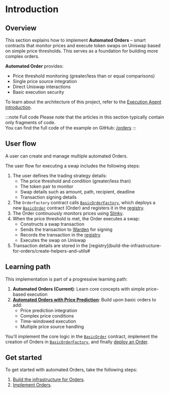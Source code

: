 ﻿---
sidebar_position: 1
---

# Introduction

## Overview

This section explains how to implement **Automated Orders** – smart contracts that monitor prices and execute token swaps on Uniswap based on simple price thresholds. This serves as a foundation for building more complex orders.

**Automated Order** provides:

- Price threshold monitoring (greater/less than or equal comparisons)
- Single price source integration
- Direct Uniswap interactions
- Basic execution security

To learn about the architecture of this project, refer to the [Execution Agent introduction](../introduction).

:::note Full code
Please note that the articles in this section typically contain only fragments of code.  
You can find the full code of the example on GitHub: [/orders](https://github.com/warden-protocol/wardenprotocol/tree/main/solidity)
:::

## User flow

A user can create and manage multiple automated Orders.

The user flow for executing a swap includes the following steps:

1. The user defines the trading strategy details:
    - The price threshold and condition (greater/less than)
    - The token pair to monitor
    - Swap details such as amount, path, recipient, deadline
    - Transaction signing details
2. The `OrderFactory` contract calls [`BasicOrderFactory`](implement-automated-orders/implement-the-creation-of-orders), which deploys a new [`BasicOrder`](implement-automated-orders/implement-orders) contract (Order) and registers it in the [registry](build-the-infrastructure-for-orders/create-helpers-and-utils#3-implement-the-registry).
3. The Order continuously monitors prices using [Slinky](build-the-infrastructure-for-orders/create-mock-precompiles#11-create-a-slinky-precompile).
4. When the price threshold is met, the Order executes a swap:
    - Constructs a swap transaction
    - Sends the transaction to [Warden](build-the-infrastructure-for-orders/create-mock-precompiles#12-create-a-warden-precompile) for signing
    - Records the transaction in the [registry](build-the-infrastructure-for-orders/create-helpers-and-utils#3-implement-the-registry)
    - Executes the swap on Uniswap
5. Transaction details are stored in the [registry](build-the-infrastructure-for-orders/create-helpers-and-utils#

## Learning path

This implementation is part of a progressive learning path:

1. **Automated Orders (Current)**: Learn core concepts with simple price-based execution
2. **[Automated Orders with Price Prediction](../implement-automated-orders-with-price-prediction/introduction)**: Build upon basic orders to add:
   - Price prediction integration
   - Complex price conditions
   - Time-windowed execution
   - Multiple price source handling

You'll implement the core logic in the [`BasicOrder`](implement-orders) contract, implement the creation of Orders in [`BasicOrderFactory`](implement-the-creation-of-orders), and finally [deploy an Order](deploy-an-order).

## Get started

To get started with automated Orders, take the following steps:

1. [Build the infrastructure for Orders](/category/build-the-infrastructure-for-orders).
2. [Implement Orders](implement-orders).
